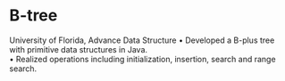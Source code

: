 # B-tree
University of Florida, Advance Data Structure
•   Developed a B-plus tree with primitive data structures in Java.   
•   Realized operations including initialization, insertion, search and range search.
